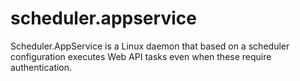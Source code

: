# scheduler.appservice
Scheduler.AppService is a Linux daemon that based on a scheduler configuration executes Web API tasks even when these require authentication.
